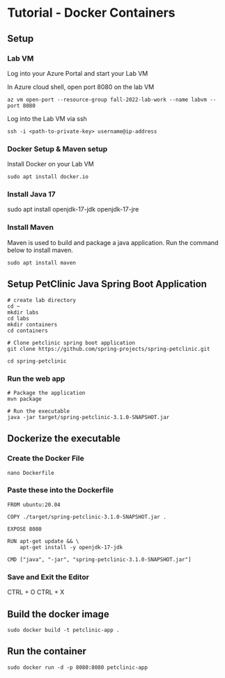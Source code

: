 # Tutorial - Docker Containers

## Setup

### Lab VM
Log into your Azure Portal and start your Lab VM

In Azure cloud shell, open port 8080 on the lab VM
  
    az vm open-port --resource-group fall-2022-lab-work --name labvm --port 8080

Log into the Lab VM via ssh
  
    ssh -i <path-to-private-key> username@ip-address 
   
### Docker Setup & Maven setup
Install Docker on your Lab VM

    sudo apt install docker.io

### Install Java 17

  sudo apt install openjdk-17-jdk openjdk-17-jre
  
### Install Maven
Maven is used to build and package a java application. Run the command below to install maven.

    sudo apt install maven
    
    
## Setup PetClinic Java Spring Boot Application
    
    # create lab directory
    cd ~
    mkdir labs
    cd labs
    mkdir containers
    cd containers
    
    # Clone petclinic spring boot application
    git clone https://github.com/spring-projects/spring-petclinic.git
    
    cd spring-petclinic
 
### Run the web app
    # Package the application
    mvn package
    
    # Run the executable
    java -jar target/spring-petclinic-3.1.0-SNAPSHOT.jar

## Dockerize the executable

### Create the Docker File
    nano Dockerfile
    
### Paste these into the Dockerfile
    
    FROM ubuntu:20.04

    COPY ./target/spring-petclinic-3.1.0-SNAPSHOT.jar .

    EXPOSE 8080

    RUN apt-get update && \
        apt-get install -y openjdk-17-jdk

    CMD ["java", "-jar", "spring-petclinic-3.1.0-SNAPSHOT.jar"]
    
 ### Save and Exit the Editor
 CTRL + O
 CTRL + X
 
 ## Build the docker image
    
    sudo docker build -t petclinic-app .
    
 ## Run the container
    
    sudo docker run -d -p 8080:8080 petclinic-app
 
 
